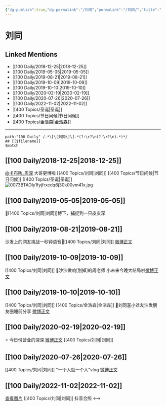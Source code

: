 ```yaml
---
{"dg-publish":true,"dg-permalink":"/刘同","permalink":"/刘同/","title":"刘同","tags":[null],"created":"2022-11-04T18:43:56.000+08:00","updated":"2023-04-10T17:20:19.000+08:00"}
---
```



# 刘同

## Linked Mentions
- [[100 Daily/2018-12-25\|2018-12-25]]
- [[100 Daily/2019-05-05\|2019-05-05]]
- [[100 Daily/2019-08-21\|2019-08-21]]
- [[100 Daily/2019-10-09\|2019-10-09]]
- [[100 Daily/2019-10-10\|2019-10-10]]
- [[100 Daily/2020-02-19\|2020-02-19]]
- [[100 Daily/2020-07-26\|2020-07-26]]
- [[100 Daily/2022-11-02\|2022-11-02]]
- [[400 Topics/圣诞\|圣诞]]
- [[400 Topics/节日问候\|节日问候]]
- [[400 Topics/金浩森\|金浩森]]

---
```expander
path:"100 Daily" /.*\[\[刘同\]\].*(?:\r?\n(?!\r?\n).*)*/
## [[$filename]]
$match
```
## [[100 Daily/2018-12-25\|2018-12-25]]
[@卡布叻_周深](https://weibo.com/n/%E5%8D%A1%E5%B8%83%E5%8F%BB_%E5%91%A8%E6%B7%B1) 大哥更博啦 [[400 Topics/刘同\|刘同]] [[400 Topics/节日问候\|节日问候]] [[400 Topics/圣诞\|圣诞]]  
![0073BTAOly1fyjfrxcdq6j30k00vm41x.jpg](/img/user/Attachments/0073BTAOly1fyjfrxcdq6j30k00vm41x.jpg)

## [[100 Daily/2019-05-05\|2019-05-05]]
🌿[[400 Topics/刘同\|刘同]]博下，捕捉到一只皮皮深
[](https://m.weibo.cn/1670697373/4368719825967705)

## [[100 Daily/2019-08-21\|2019-08-21]]
沙发上的网友挑战一秒钟语音🌿[[400 Topics/刘同\|刘同]]
[微博正文](https://m.weibo.cn/6466290670/4407854188630766)

## [[100 Daily/2019-10-09\|2019-10-09]]
[[400 Topics/刘同\|刘同]]
🍁沙沙做响[划掉]的周老师
小未来今晚大结局啦[微博正文](https://m.weibo.cn/6466290670/4425406654452116)
## [[100 Daily/2019-10-10\|2019-10-10]]
[[400 Topics/刘同\|刘同]] [[400 Topics/金浩森\|金浩森]]
🌟刘同喜小盆友沙发朋友圈睡前分享
[微博正文](https://m.weibo.cn/6466290670/4425989910081292)

## [[100 Daily/2020-02-19\|2020-02-19]]
⭐ 今日份营业的深深 [微博正文](https://weibo.com/detail/4473783378847141) [[400 Topics/刘同\|刘同]]
## [[100 Daily/2020-07-26\|2020-07-26]]
[[400 Topics/刘同\|刘同]] "一个人就一个人"vlog [微博正文](https://m.weibo.cn/6466290670/4531063336740096)
## [[100 Daily/2022-11-02\|2022-11-02]]
[查看图片](https://wx1.sinaimg.cn/large/0088n2Pggy1h7r6tczm3ej30u00u743b.jpg) [[400 Topics/刘同\|刘同]] 抖音合照
<-->
